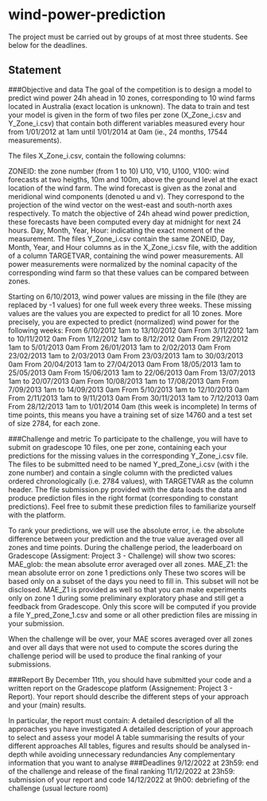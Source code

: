 # wind-power-prediction
The project must be carried out by groups of at most three students. See below for the deadlines.

## Statement
###Objective and data
The goal of the competition is to design a model to predict wind power 24h ahead in 10 zones, corresponding to 10 wind farms located in Australia (exact location is unknown). The data to train and test your model is given in the form of two files per zone (X_Zone_i.csv and Y_Zone_i.csv) that contain both different variables measured every hour from 1/01/2012 at 1am until 1/01/2014 at 0am (ie., 24 months, 17544 measurements).

The files X_Zone_i.csv, contain the following columns:

ZONEID: the zone number (from 1 to 10)
U10, V10, U100, V100: wind forecasts at two heigths, 10m and 100m, above the ground level at the exact location of the wind farm. The wind forecast is given as the zonal and meridional wind components (denoted u and v). They correspond to the projection of the wind vector on the west-east and south-north axes respectively. To match the objective of 24h ahead wind power prediction, these forecasts have been computed every day at midnight for next 24 hours.
Day, Month, Year, Hour: indicating the exact moment of the measurement.
The files Y_Zone_i.csv contain the same ZONEID, Day, Month, Year, and Hour columns as in the X_Zone_i.csv file, with the addition of a column TARGETVAR, containing the wind power measurements. All power measurements were normalized by the nominal capacity of the corresponding wind farm so that these values can be compared between zones.

Starting on 6/10/2013, wind power values are missing in the file (they are replaced by -1 values) for one full week every three weeks. These missing values are the values you are expected to predict for all 10 zones. More precisely, you are expected to predict (normalized) wind power for the following weeks:
From 6/10/2012 1am to 13/10/2012 0am
From 3/11/2012 1am to 10/11/2012 0am
From 1/12/2012 1am to 8/12/2012 0am
From 29/12/2012 1am to 5/01/2013 0am
From 26/01/2013 1am to 2/02/2013 0am
From 23/02/2013 1am to 2/03/2013 0am
From 23/03/2013 1am to 30/03/2013 0am
From 20/04/2013 1am to 27/04/2013 0am
From 18/05/2013 1am to 25/05/2013 0am
From 15/06/2013 1am to 22/06/2013 0am
From 13/07/2013 1am to 20/07/2013 0am
From 10/08/2013 1am to 17/08/2013 0am
From 7/09/2013 1am to 14/09/2013 0am
From 5/10/2013 1am to 12/10/2013 0am
From 2/11/2013 1am to 9/11/2013 0am
From 30/11/2013 1am to 7/12/2013 0am
From 28/12/2013 1am to 1/01/2014 0am (this week is incomplete)
In terms of time points, this means you have a training set of size 14760 and a test set of size 2784, for each zone.

###Challenge and metric
To participate to the challenge, you will have to submit on gradescope 10 files, one per zone, containing each your predictions for the missing values in the corresponding Y_Zone_i.csv file. The files to be submitted need to be named Y_pred_Zone_i.csv (with i the zone number) and contain a single column with the predicted values ordered chronologically (i.e. 2784 values), with TARGETVAR as the column header. The file submission.py provided with the data loads the data and produce prediction files in the right format (corresponding to constant predictions). Feel free to submit these prediction files to familiarize yourself with the platform.

To rank your predictions, we will use the absolute error, i.e. the absolute difference between your prediction and the true value averaged over all zones and time points. During the challenge period, the leaderboard on Gradescope (Assigment: Project 3 - Challenge) will show two scores:
MAE_glob: the mean absolute error averaged over all zones.
MAE_Z1: the mean absolute error on zone 1 predictions only
These two scores will be based only on a subset of the days you need to fill in. This subset will not be disclosed. MAE_Z1 is provided as well so that you can make experiments only on zone 1 during some preliminary exploratory phase and still get a feedback from Gradescope. Only this score will be computed if you provide a file Y_pred_Zone_1.csv and some or all other prediction files are missing in your submission.

When the challenge will be over, your MAE scores averaged over all zones and over all days that were not used to compute the scores during the challenge period will be used to produce the final ranking of your submissions.

###Report
By December 11th, you should have submitted your code and a written report on the Gradescope platform (Assignement: Project 3 - Report). Your report should describe the different steps of your approach and your (main) results.

In particular, the report must contain:
A detailed description of all the approaches you have investigated
A detailed description of your approach to select and assess your model
A table summarising the results of your different approaches
All tables, figures and results should be analysed in-depth while avoiding unnecessary redundancies
Any complementary information that you want to analyse
###Deadlines
9/12/2022 at 23h59: end of the challenge and release of the final ranking
11/12/2022 at 23h59: submission of your report and code
14/12/2022 at 9h00: debriefing of the challenge (usual lecture room)
